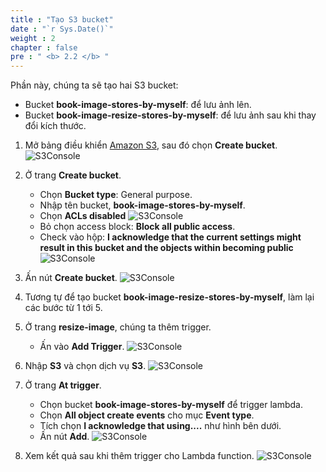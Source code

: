 ```yaml
---
title : "Tạo S3 bucket"
date : "`r Sys.Date()`"
weight : 2
chapter : false
pre : " <b> 2.2 </b> "
---
```

Phần này, chúng ta sẽ tạo hai S3 bucket:
- Bucket **book-image-stores-by-myself**: để lưu ảnh lên.
- Bucket **book-image-resize-stores-by-myself**: để lưu ảnh sau khi thay đổi kích thước.

1. Mở bảng điều khiển [Amazon S3](https://s3.console.aws.amazon.com/s3/get-started?region=ap-southeast-2), sau đó chọn **Create bucket**.
![S3Console](/images/temp/1/8.png?featherlight=false&width=90pc)

2. Ở trang **Create bucket**.
    - Chọn **Bucket type**: General purpose.
    - Nhập tên bucket, **book-image-stores-by-myself**.
    - Chọn **ACLs disabled**
  ![S3Console](/images/temp/1/9.png?featherlight=false&width=90pc)
    - Bỏ chọn access block: **Block all public access**.
    - Check vào hộp: **I acknowledge that the current settings might result in this bucket and the objects within becoming public**
  ![S3Console](/images/temp/1/10.png?featherlight=false&width=90pc)

3. Ấn nút **Create bucket**.
![S3Console](/images/temp/1/11.png?featherlight=false&width=90pc)

4. Tương tự để tạo bucket **book-image-resize-stores-by-myself**, làm lại các bước từ 1 tới 5.

5. Ở trang **resize-image**, chúng ta thêm trigger.
    - Ấn vào **Add Trigger**.
![S3Console](/images/temp/1/12.png?featherlight=false&width=90pc)

6. Nhập **S3** và chọn dịch vụ **S3**.
![S3Console](/images/temp/1/13.png?featherlight=false&width=90pc)

7. Ở trang **At trigger**.
    - Chọn bucket **book-image-stores-by-myself** để trigger lambda.
    - Chọn **All object create events** cho mục **Event type**.
    - Tích chọn **I acknowledge that using....** như hình bên dưới.
    - Ấn nút **Add**.
![S3Console](/images/temp/1/14.png?featherlight=false&width=90pc)

10. Xem kết quả sau khi thêm trigger cho Lambda function.
![S3Console](/images/temp/1/15.png?featherlight=false&width=90pc)
